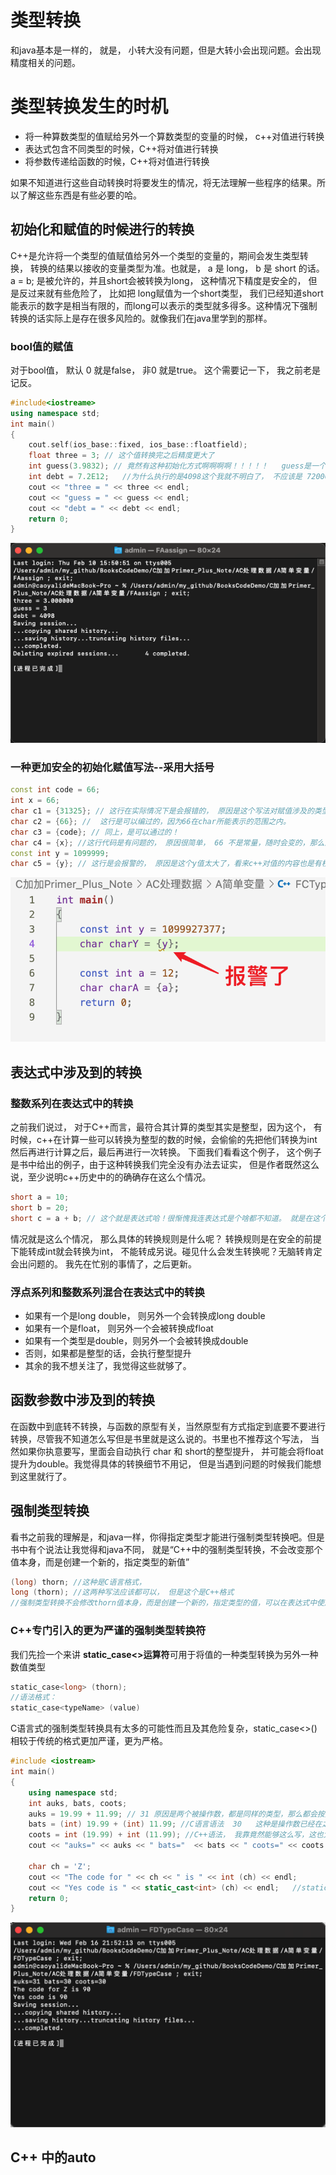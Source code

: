 # 类型转换
和java基本是一样的， 就是， 小转大没有问题，但是大转小会出现问题。会出现精度相关的问题。

# 类型转换发生的时机
- 将一种算数类型的值赋给另外一个算数类型的变量的时候， c++对值进行转换
- 表达式包含不同类型的时候，C++将对值进行转换
- 将参数传递给函数的时候，C++将对值进行转换

如果不知道进行这些自动转换时将要发生的情况，将无法理解一些程序的结果。所以了解这些东西是有些必要的哈。

## 初始化和赋值的时候进行的转换
C++是允许将一个类型的值赋值给另外一个类型的变量的，期间会发生类型转换， 转换的结果以接收的变量类型为准。也就是， a  是 long， b 是 short 的话。 a = b; 是被允许的，并且short会被转换为long， 这种情况下精度是安全的， 但是反过来就有些危险了， 比如把 long赋值为一个short类型， 我们已经知道short能表示的数字是相当有限的，而long可以表示的类型就多得多。这种情况下强制转换的话实际上是存在很多风险的。就像我们在java里学到的那样。

### bool值的赋值
对于bool值， 默认 0 就是false， 非0 就是true。 这个需要记一下， 我之前老是记反。

```c++
#include<iostreame>
using namespace std;
int main()
{
    cout.self(ios_base::fixed, ios_base::floatfield);
    float three = 3; // 这个值转换完之后精度更大了
    int guess(3.9832); // 竟然有这种初始化方式啊啊啊啊！！！！！   guess是一个int类型的，3.nn是float， 会砍掉精度
    int debt = 7.2E12;   //为什么执行的是4098这个我就不明白了， 不应该是 72000这样格式的么， 这个书上说就是这样， 不同的编译器显示的值也可能不同的！
    cout << "three = " << three << endl;
    cout << "guess = " << guess << endl;
    cout << "debt = " << debt << endl;
    return 0;
}
```


![Snipaste_2022-02-10_21-54-58](/assets/Snipaste_2022-02-10_21-54-58.png)

### 一种更加安全的初始化赋值写法--采用大括号
```c++
const int code = 66;
int x = 66;
char c1 = {31325}; // 这行在实际情况下是会报错的， 原因是这个写法对赋值涉及的类型转换检测更为严格。我们好好看这些代码，很明显会失去精度，是不安全的。
char c2 = {66}; //  这行是可以编过的，因为66在char所能表示的范围之内。
char c3 = {code}; // 同上，是可以通过的！
char c4 = {x}; //这行代码是有问题的， 原因很简单， 66 不是常量，随时会变的，那么这样的话，x很可能会大于char所能表示的值。这样的话就又出现了失精度的问题。
const int y = 1099999;
char c5 = {y}; // 这行是会报警的， 原因是这个y值太大了，看来c++对值的内容也是有校验的。我觉得这个挺好的
```
![Snipaste_2022-02-11_13-29-41](/assets/Snipaste_2022-02-11_13-29-41.png)

## 表达式中涉及到的转换

### 整数系列在表达式中的转换
之前我们说过， 对于C++而言，最符合其计算的类型其实是整型，因为这个， 有时候，c++在计算一些可以转换为整型的数的时候，会偷偷的先把他们转换为int然后再进行计算之后，最后再进行一次转换。 下面我们看看这个例子， 这个例子是书中给出的例子，由于这种转换我们完全没有办法去证实， 但是作者既然这么说，至少说明c++历史中的的确确存在这么个情况。

```c++
short a = 10;
short b = 20;
short c = a + b; // 这个就是表达式哈！很惭愧我连表达式是个啥都不知道。 就是在这个细节，会发生上述我提到的事情。
```

情况就是这么个情况， 那么具体的转换规则是什么呢？ 转换规则是在安全的前提下能转成int就会转换为int， 不能转成另说。碰见什么会发生转换呢？无脑转肯定会出问题的。
我先在忙别的事情了，之后更新。
### 浮点系列和整数系列混合在表达式中的转换
- 如果有一个是long double， 则另外一个会转换成long double
- 如果有一个是float， 则另外一个会被转换成float
- 如果有一个类型是double，则另外一个会被转换成double
- 否则，如果都是整型的话，会执行整型提升
- 其余的我不想关注了，我觉得这些就够了。

## 函数参数中涉及到的转换

在函数中到底转不转换，与函数的原型有关，当然原型有方式指定到底要不要进行转换，尽管我不知道怎么写但是书里就是这么说的。书里也不推荐这个写法， 当然如果你执意要写，里面会自动执行 char 和 short的整型提升， 并可能会将float提升为double。我觉得具体的转换细节不用记， 但是当遇到问题的时候我们能想到这里就行了。

## 强制类型转换
看书之前我的理解是，和java一样，你得指定类型才能进行强制类型转换吧。但是书中有个说法让我觉得和java不同， 就是“C++中的强制类型转换，不会改变那个值本身，而是创建一个新的，指定类型的新值”

```c++
(long) thorn; //这种是C语言格式， 
long (thorn); //这两种写法应该都可以， 但是这个是C++格式
//强制类型转换不会修改thorn值本身，而是创建一个新的，指定类型的值，可以在表达式中使用这个值。
```

### C++专门引入的更为严谨的强制类型转换符
我们先捡一个来讲
**static_case<>运算符**可用于将值的一种类型转换为另外一种数值类型
```c++
static_case<long> (thorn);
//语法格式：
static_case<typeName> (value)
```
C语言式的强制类型转换具有太多的可能性而且及其危险复杂，static_case<>() 相较于传统的格式更加严谨，更为严格。

```c++
#include <iostream>
int main()
{
    using namespace std;
    int auks, bats, coots;
    auks = 19.99 + 11.99; // 31 原因是两个被操作数，都是同样的类型，那么都会按照同样的类型进行计算，也就是31多一点，之后结果要被赋给int的值，所以最终会砍掉一些。
    bats = (int) 19.99 + (int) 11.99; //C语言语法  30   这种是操作数已经在之前就会被转换成int，本来就会被砍掉一些， 所以最后的时候计算出来是30.
    coots = int (19.99) + int (11.99); //C++语法， 我靠竟然能够这么写，这也太不靠谱了 30 同上
    cout << "auks=" << auks << " bats="  << bats << " coots=" << coots << endl;

    char ch = 'Z';
    cout << "The code for " << ch << " is " << int (ch) << endl;
    cout << "Yes code is " << static_cast<int> (ch) << endl;   //static_case使用方式演示。
    return 0;
}
```

![Snipaste_2022-02-16_21-54-59](/assets/Snipaste_2022-02-16_21-54-59.png )

## C++ 中的auto